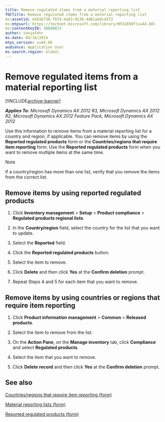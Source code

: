 ```yaml
---
title: Remove regulated items from a material reporting list
TOCTitle: Remove regulated items from a material reporting list
ms:assetid: e561b736-f07d-4a83-9136-4d61addc4372
ms:mtpsurl: https://technet.microsoft.com/library/Hh328597(v=AX.60)
ms:contentKeyID: 36688023
author: tonyafehr
ms.date: 04/18/2014
mtps_version: v=AX.60
audience: Application User
ms.search.region: Global
---
```


# Remove regulated items from a material reporting list 


[!INCLUDE[archive-banner](includes/archive-banner.md)]


_**Applies To:** Microsoft Dynamics AX 2012 R3, Microsoft Dynamics AX 2012 R2, Microsoft Dynamics AX 2012 Feature Pack, Microsoft Dynamics AX 2012_

Use this information to remove items from a material reporting list for a country and region, if applicable. You can remove items by using the **Reported regulated products** form or the **Countries/regions that require item reporting** form. Use the **Reported regulated products** form when you want to remove multiple items at the same time.


> [!NOTE]
> <P>If a country/region has more than one list, verify that you remove the items from the correct list.</P>



## Remove items by using reported regulated products

1.  Click **Inventory management** \> **Setup** \> **Product compliance** \> **Regulated products regional lists**.

2.  In the **Country/region** field, select the country for the list that you want to update.

3.  Select the **Reported** field.

4.  Click the **Reported regulated products** button.

5.  Select the item to remove.

6.  Click **Delete** and then click **Yes** at the **Confirm deletion** prompt.

7.  Repeat Steps 4 and 5 for each item that you want to remove.

## Remove items by using countries or regions that require item reporting

1.  Click **Product information management** \> **Common** \> **Released products**.

2.  Select the item to remove from the list.

3.  On the **Action Pane**, on the **Manage inventory** tab, click **Compliance** and select **Regulated products**.

4.  Select the item that you want to remove.

5.  Click **Delete record** and then click **Yes** at the **Confirm deletion** prompt.

## See also

[Countries/regions that require item reporting (form)](https://technet.microsoft.com/library/hh328714\(v=ax.60\))

[Material reporting lists (form)](https://technet.microsoft.com/library/hh328691\(v=ax.60\))

[Reported regulated products (form)](https://technet.microsoft.com/library/hh328717\(v=ax.60\))

  


